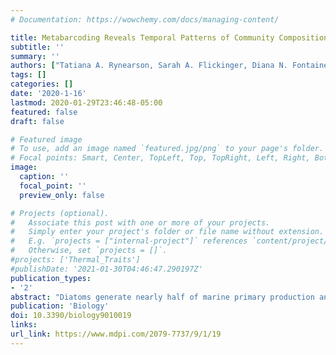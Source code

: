 ```yaml
---
# Documentation: https://wowchemy.com/docs/managing-content/

title: Metabarcoding Reveals Temporal Patterns of Community Composition and Realized Thermal Niches of Thalassiosira Spp. (Bacillariophyceae) from the Narragansett Bay Long-Term Plankton Time Series
subtitle: ''
summary: ''
authors: ["Tatiana A. Rynearson, Sarah A. Flickinger, Diana N. Fontaine"]
tags: []
categories: []
date: '2020-1-16'
lastmod: 2020-01-29T23:46:48-05:00
featured: false
draft: false

# Featured image
# To use, add an image named `featured.jpg/png` to your page's folder.
# Focal points: Smart, Center, TopLeft, Top, TopRight, Left, Right, BottomLeft, Bottom, BottomRight.
image:
  caption: ''
  focal_point: ''
  preview_only: false

# Projects (optional).
#   Associate this post with one or more of your projects.
#   Simply enter your project's folder or file name without extension.
#   E.g. `projects = ["internal-project"]` references `content/project/deep-learning/index.md`.
#   Otherwise, set `projects = []`.
#projects: ['Thermal_Traits']
#publishDate: '2021-01-30T04:46:47.290197Z'
publication_types:
- '2'
abstract: "Diatoms generate nearly half of marine primary production and are comprised of a diverse array of species that are often morphologically cryptic or difficult to identify using light microscopy. Here, species composition and realized thermal niches of species in the diatom genus Thalassiosira were examined at the site of the Narragansett Bay (NBay) Long-Term Plankton Time Series using a combination of light microscopy (LM), high-throughput sequencing (HTS) of the 18S rDNA V4 region and historical records. Thalassiosira species were identified over 6 years using a combination of LM and DNA sequences. Sixteen Thalassiosira taxa were identified using HTS: nine were newly identified in NBay. Several newly identified species have small cell diameters and are difficult to identify using LM. However, they appeared frequently and thus may play a significant ecological role in NBay, particularly since their realized niches suggest they are eurythermal and able to tolerate the >25 °C temperature range of NBay. Four distinct species assemblages that grouped by season were best explained by surface water temperature. When compared to historical records, we found that the cold-water species Thalassiosira nordenskioeldii has decreased in persistence over time, suggesting that increasing surface water temperature has influenced the ecology of phytoplankton in NBay."
publication: 'Biology'
doi: 10.3390/biology9010019
links:
url_link: https://www.mdpi.com/2079-7737/9/1/19
---
```

